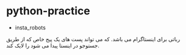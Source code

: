 # python-practice

- insta_robots

رباتی برای اینستاگرام می باشد. که می تواند پست های یک پیج خاص که از طریق جستوجو در 
اینستا پیدا می شود را لایک کند.
